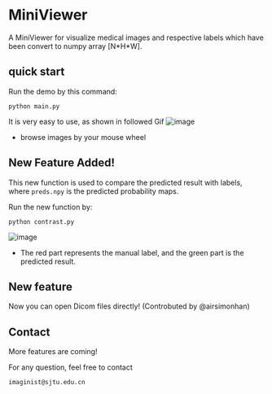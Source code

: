 # MiniViewer
A MiniViewer for visualize medical images and respective labels which have been convert to numpy array [N\*H\*W].

## quick start

Run the demo by this command:

```
python main.py
```

It is very easy to use, as shown in followed Gif
![image]( ./images/demo.gif)
* browse images by your mouse wheel

## New Feature Added!
This new function is used to compare the predicted result with labels, where `preds.npy` is the predicted probability maps.

Run the new function by:
```
python contrast.py
```
![image]( ./images/demo2.gif)

* The red part represents the manual label, and the green part is the predicted result.

## New feature

Now you can open Dicom files directly! (Controbuted by @airsimonhan)

## Contact
More features are coming!

For any question, feel free to contact
```
imaginist@sjtu.edu.cn
```
